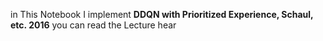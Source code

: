 in This Notebook I implement **DDQN with Prioritized Experience, Schaul, etc. 2016** you can read the Lecture hear
